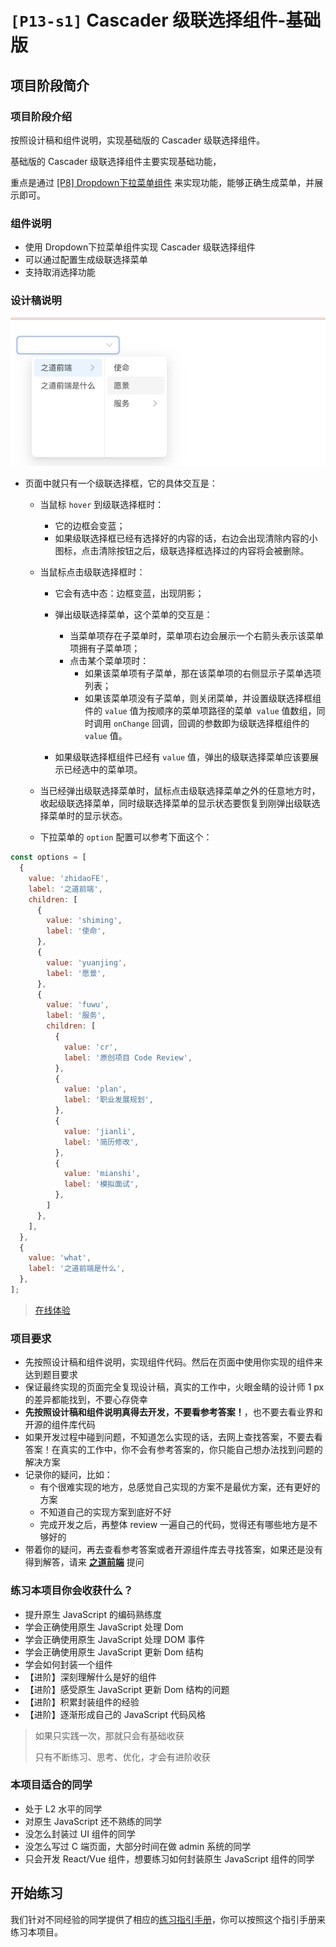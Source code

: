 # `[P13-s1]` Cascader 级联选择组件-基础版

## 项目阶段简介

### 项目阶段介绍

按照设计稿和组件说明，实现基础版的 Cascader 级联选择组件。

基础版的 Cascader 级联选择组件主要实现基础功能，

重点是通过 [[P8] Dropdown下拉菜单组件](https://github.com/ZhiDaoFE/P8-dropdown-component) 来实现功能，能够正确生成菜单，并展示即可。



### 组件说明

- 使用 Dropdown下拉菜单组件实现 Cascader 级联选择组件
- 可以通过配置生成级联选择菜单
- 支持取消选择功能



### 设计稿说明

![s1 设计稿](./design/design_cascader1.png)

- 页面中就只有一个级联选择框，它的具体交互是：
  - 当鼠标 `hover` 到级联选择框时：
    - 它的边框会变蓝；
    - 如果级联选择框已经有选择好的内容的话，右边会出现清除内容的小图标，点击清除按钮之后，级联选择框选择过的内容将会被删除。

  - 当鼠标点击级联选择框时：
    - 它会有选中态：边框变蓝，出现阴影；
    - 弹出级联选择菜单，这个菜单的交互是：
      - 当菜单项存在子菜单时，菜单项右边会展示一个右箭头表示该菜单项拥有子菜单项；
      - 点击某个菜单项时：
        - 如果该菜单项有子菜单，那在该菜单项的右侧显示子菜单选项列表；
        - 如果该菜单项没有子菜单，则关闭菜单，并设置级联选择框组件的 `value` 值为按顺序的菜单项路径的菜单` value` 值数组，同时调用 `onChange` 回调，回调的参数即为级联选择框组件的 `value` 值。

    - 如果级联选择框组件已经有 `value` 值，弹出的级联选择菜单应该要展示已经选中的菜单项。

  - 当已经弹出级联选择菜单时，鼠标点击级联选择菜单之外的任意地方时，收起级联选择菜单，同时级联选择菜单的显示状态要恢复到刚弹出级联选择菜单时的显示状态。
  - 下拉菜单的 `option` 配置可以参考下面这个：

```javascript
const options = [
  {
    value: 'zhidaoFE',
    label: '之道前端',
    children: [
      {
        value: 'shiming',
        label: '使命',
      },
      {
        value: 'yuanjing',
        label: '愿景',
      },
      {
        value: 'fuwu',
        label: '服务',
        children: [
          {
            value: 'cr',
            label: '原创项目 Code Review',
          },
          {
            value: 'plan',
            label: '职业发展规划',
          },
          {
            value: 'jianli',
            label: '简历修改',
          },
          {
            value: 'mianshi',
            label: '模拟面试',
          },
        ]
      },
    ],
  },
  {
    value: 'what',
    label: '之道前端是什么',
  },
];
```

> [在线体验](https://zhidaofe.github.io/P13-cascader-component/s1/index.html)



### 项目要求

- 先按照设计稿和组件说明，实现组件代码。然后在页面中使用你实现的组件来达到题目要求
- 保证最终实现的页面完全复现设计稿，真实的工作中，火眼金睛的设计师 1 px 的差异都能找到，不要心存侥幸
- **先按照设计稿和组件说明真得去开发，不要看参考答案！**，也不要去看业界和开源的组件库代码
- 如果开发过程中碰到问题，不知道怎么实现的话，去网上查找答案，不要去看答案！在真实的工作中，你不会有参考答案的，你只能自己想办法找到问题的解决方案
- 记录你的疑问，比如：
  - 有个很难实现的地方，总感觉自己实现的方案不是最优方案，还有更好的方案
  - 不知道自己的实现方案到底好不好
  - 完成开发之后，再整体 review 一遍自己的代码，觉得还有哪些地方是不够好的
- 带着你的疑问，再去查看参考答案或者开源组件库去寻找答案，如果还是没有得到解答，请来 [**之道前端**](https://kcnrozgf41zs.feishu.cn/wiki/PBj0w5rjUiEWVgktZE0caKOunNc) 提问



### 练习本项目你会收获什么？

- 提升原生 JavaScript 的编码熟练度
- 学会正确使用原生 JavaScript 处理 Dom
- 学会正确使用原生 JavaScript 处理 DOM 事件
- 学会正确使用原生 JavaScript 更新 Dom 结构
- 学会如何封装一个组件
- 【进阶】深刻理解什么是好的组件
- 【进阶】感受原生 JavaScript 更新 Dom 结构的问题
- 【进阶】积累封装组件的经验
- 【进阶】逐渐形成自己的 JavaScript 代码风格

> 如果只实践一次，那就只会有基础收获
>
> 只有不断练习、思考、优化，才会有进阶收获



### 本项目适合的同学

- 处于 L2 水平的同学
- 对原生 JavaScript 还不熟练的同学
- 没怎么封装过 UI 组件的同学
- 没怎么写过 C 端页面，大部分时间在做 admin 系统的同学
- 只会开发 React/Vue 组件，想要练习如何封装原生 JavaScript 组件的同学



## 开始练习

我们针对不同经验的同学提供了相应的[练习指引手册](https://kcnrozgf41zs.feishu.cn/wiki/An7GwvUQrirdvdkJdQ9c4q3Rndd)，你可以按照这个指引手册来练习本项目。


